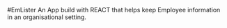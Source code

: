 #EmLister 
An App build with REACT that helps keep Employee information in an organisational setting.
